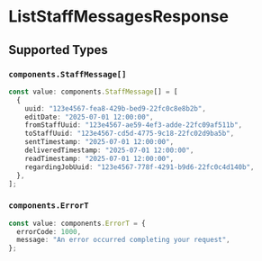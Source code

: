 # ListStaffMessagesResponse


## Supported Types

### `components.StaffMessage[]`

```typescript
const value: components.StaffMessage[] = [
  {
    uuid: "123e4567-fea8-429b-bed9-22fc0c8e8b2b",
    editDate: "2025-07-01 12:00:00",
    fromStaffUuid: "123e4567-ae59-4ef3-adde-22fc09af511b",
    toStaffUuid: "123e4567-cd5d-4775-9c18-22fc02d9ba5b",
    sentTimestamp: "2025-07-01 12:00:00",
    deliveredTimestamp: "2025-07-01 12:00:00",
    readTimestamp: "2025-07-01 12:00:00",
    regardingJobUuid: "123e4567-778f-4291-b9d6-22fc0c4d140b",
  },
];
```

### `components.ErrorT`

```typescript
const value: components.ErrorT = {
  errorCode: 1000,
  message: "An error occurred completing your request",
};
```

